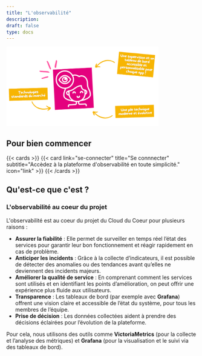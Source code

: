 ```yaml
---
title: "L'observabilité"
description:
draft: false
type: docs
---
```


<img src="./observabilite.png" alt="Observabilité" style="width:80%;">

## Pour bien commencer

{{< cards >}}
  {{< card link="se-connecter" title="Se connnecter" subtitle="Accèdez à la plateforme d'observabilité en toute simplicité." icon="link" >}}
{{< /cards >}}

## Qu'est-ce que c'est ?

### L'observabilité au coeur du projet

L'observabilité est au coeur du projet du Cloud du Coeur pour plusieurs raisons :

- **Assurer la fiabilité** : Elle permet de surveiller en temps réel l’état des services pour garantir leur bon fonctionnement et réagir rapidement en cas de problème.
- **Anticiper les incidents** : Grâce à la collecte d’indicateurs, il est possible de détecter des anomalies ou des tendances avant qu’elles ne deviennent des incidents majeurs.
- **Améliorer la qualité de service** : En comprenant comment les services sont utilisés et en identifiant les points d’amélioration, on peut offrir une expérience plus fluide aux utilisateurs.
- **Transparence** : Les tableaux de bord (par exemple avec **Grafana**) offrent une vision claire et accessible de l’état du système, pour tous les membres de l’équipe.
- **Prise de décision** : Les données collectées aident à prendre des décisions éclairées pour l’évolution de la plateforme.

Pour cela, nous utilisons des outils comme **VictoriaMetrics** (pour la collecte et l’analyse des métriques) et **Grafana** (pour la visualisation et le suivi via des tableaux de bord).
